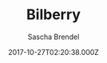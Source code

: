 ---
title: Bilberry
github: https://github.com/Lednerb/bilberry-hugo-theme
demo: https://lednerb.github.io/bilberry-hugo-theme/
author: Sascha Brendel
ssg:
  - Hugo
cms:
  - Markdown
date: 2017-10-27T02:20:38.000Z
description: 'Premium theme for the hugo site builder. DEMO:'
draft: false
publish_date: '2017-10-27T02:20:38Z'
update_date: '2022-08-19T15:00:09Z'
github_star: 281
github_fork: 135
---